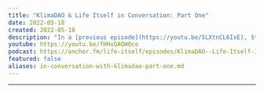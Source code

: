 ```yaml
---
title: "KlimaDAO & Life Itself in Conversation: Part One"
date: 2022-05-18
created: 2022-05-18
description: "In a [previous episode](https://youtu.be/SLXtnCL6IxE), Steven Diehl and Rufus Pollock discussed the utility of web3 in tackling collective action problems and climate change, using KlimaDAO as a case study. In a follow up to this conversation, Rufus and Theo from Life Itself Labs met with Marcus Aurelius and 0xy moron, two core members of KlimaDAO, to discuss the KlimaDAO model, its inspirations and its aims."
youtube: https://youtu.be/fHHxQAQW0co
podcast: https://anchor.fm/life-itself/episodes/KlimaDAO--Life-Itself-In-Conversation-Part-One-e1ilbra
featured: false
aliases: in-conversation-with-klimadao-part-one.md
---
```


***
